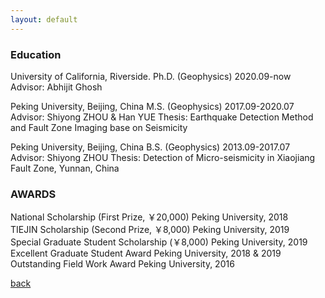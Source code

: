 ```yaml
---
layout: default
---
```

### Education

University of California, Riverside. Ph.D. (Geophysics) 	2020.09-now
	Advisor: Abhijit Ghosh

Peking University, Beijing, China	M.S. (Geophysics) 	2017.09-2020.07
Advisor: Shiyong ZHOU & Han YUE
	Thesis: Earthquake Detection Method and Fault Zone Imaging base on Seismicity

Peking University, Beijing, China	B.S. (Geophysics) 	2013.09-2017.07
	Advisor: Shiyong ZHOU 
	Thesis: Detection of Micro-seismicity in Xiaojiang Fault Zone, Yunnan, China


### AWARDS

National Scholarship (First Prize, ￥20,000) 	Peking University, 2018 <br>
TIEJIN Scholarship (Second Prize, ￥8,000) 	Peking University, 2019 <br>
Special Graduate Student Scholarship (￥8,000) 	Peking University, 2019 <br>
Excellent Graduate Student Award 	Peking University, 2018 & 2019 <br>
Outstanding Field Work Award 	Peking University, 2016 <br>

[back](./)